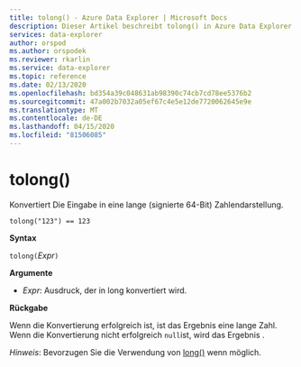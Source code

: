 ```yaml
---
title: tolong() - Azure Data Explorer | Microsoft Docs
description: Dieser Artikel beschreibt tolong() in Azure Data Explorer.
services: data-explorer
author: orspod
ms.author: orspodek
ms.reviewer: rkarlin
ms.service: data-explorer
ms.topic: reference
ms.date: 02/13/2020
ms.openlocfilehash: bd354a39c048631ab98390c74cb7cd78ee5376b2
ms.sourcegitcommit: 47a002b7032a05ef67c4e5e12de7720062645e9e
ms.translationtype: MT
ms.contentlocale: de-DE
ms.lasthandoff: 04/15/2020
ms.locfileid: "81506085"
---
```

# <a name="tolong"></a>tolong()

Konvertiert Die Eingabe in eine lange (signierte 64-Bit) Zahlendarstellung.

```kusto
tolong("123") == 123
```

**Syntax**

`tolong(`*Expr*`)`

**Argumente**

* *Expr*: Ausdruck, der in long konvertiert wird. 

**Rückgabe**

Wenn die Konvertierung erfolgreich ist, ist das Ergebnis eine lange Zahl.
Wenn die Konvertierung nicht erfolgreich `null`ist, wird das Ergebnis .
 
*Hinweis*: Bevorzugen Sie die Verwendung von [long()](./scalar-data-types/long.md) wenn möglich.